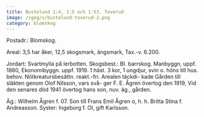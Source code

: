 ```yaml
---
title: Bustelund 1:4, 1:5 och 1:53, Toverud
image: /sgog/s/bustelund-toverud-2.png
category: blomskog
---
```


Postadr.: Blomskog.

Areal: 3,5 har åker, 12,5 skogsmark, ängsmark, Tax.-v. 6.200.

Jordart: Svartmylla på lerbotten. Skogsbest.: BI. barrskog. Manbyggn, uppf.
1880, Ekonomibyggn. uppf. 1919. 1 häst. 3 kor, 1 ungdjur, svin o. höns till hus.
behov. Nötkreatursbesättn. reakt.-fri. Arealen täckdi- kade Gården till släkten
genom Olof Nilsson, vars svå- ger F. E. Ågren övertog den 1919, Vid den senares
död 1941 övertog hans son, nuv. äg., gården.

Äg.: Wilhelm Ågren f. 07. Son till Frans Emil Ågren o, h. h. Britta Stina f.
Andreasson. Syster: Ingeborg f. OI, gift Karlsson.
